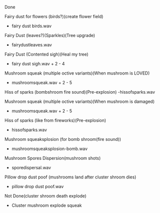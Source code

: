 Done

Fairy dust for flowers (birds?)(create flower field)
- fairy dust birds.wav


Fairy Dust (leaves?)(Sparkles)(Tree upgrade)
- fairydustleaves.wav


Fairy Dust (Contented sigh)(Heal my tree)
- fairy dust sigh.wav + 2 - 4

Mushroom squeak (multiple octive variants)(When mushroom is LOVED)
- mushroomsqueak.wav + 2 - 5

Hiss of sparks (bombshroom fire sound)(Pre-explosion)
-hissofsparks.wav

Mushroom squeak (multiple octive variants)(When mushroom is damaged)
- mushroomsqueak.wav + 2 - 5


Hiss of sparks (like from fireworks)(Pre-explosion)
- hissofsparks.wav


Mushroom squeaksplosion (for bomb shroom(fire sound))
- mushroomsqueaksplosion-bomb.wav

Mushroom Spores Dispersion(mushroom shots)
- sporedispersal.wav

Pillow drop dust poof (mushrooms land after cluster shroom dies)
- pillow drop dust poof.wav

Not Done(cluster shroom death explode)
- Cluster mushroom explode squeak